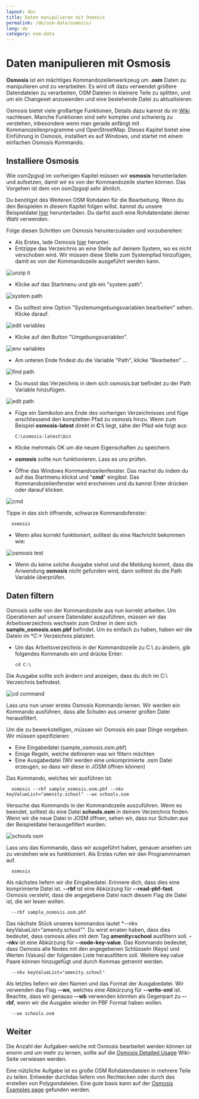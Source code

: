```yaml
---
layout: doc
title: Daten manipulieren mit Osmosis
permalink: /de/osm-data/osmosis/
lang: de
category: osm-data
---
```


Daten manipulieren mit Osmosis
===============================


**Osmosis** ist ein mächtiges Kommandozeilenwerkzeug um **.osm** Daten zu manipulieren und zu verarbeiten. Es wird oft dazu verwendet größere Datendateien zu verarbeiten, OSM Dateien in kleinere Teile zu splitten, und um ein Changeset anzuwenden und eine bestehende Datei zu aktualisieren.  

Osmosis bietet viele großartige Funktionen, Details dazu kannst du im [Wiki](http://wiki.openstreetmap.org/wiki/Osmosis/Detailed_Usage_0.41) nachlesen. Manche Funktionen sind sehr komplex und schwierig zu verstehen, inbesondere wenn man gerade anfängt mit Kommanozeilenprogramme und OpenStreetMap. Dieses Kapitel bietet eine Einführung in Osmosis, installiert es auf Windows, und startet mit einem einfachen Osmosis Kommando.  

Installiere Osmosis
----------------

Wie osm2pgsql im vorherigen Kapitel müssen wir **osmosis** herunterladen und aufsetzen, damit wir es von der Kommandozeile starten können. Das Vorgehen ist dem von osm2pgsql sehr ähnlich.  

Du benötigst des Weiteren OSM Rohdaten für die Bearbeitung. Wenn du den Beispielen in diesem Kapitel folgen willst. kannst du unsere Beispieldatei [hier](/files/sample_osmosis.osm.pbf) herunterladen. Du darfst auch eine Rohdatendatei deiner Wahl verwenden.  

Folge diesen Schritten um Osmosis herunterzuladen und vorzubereiten:  

- Als Erstes, lade Osmosis [hier](http://bretth.dev.openstreetmap.org/osmosis-build/osmosis-latest.zip) herunter.  
- Entzippe das Verzeichnis an eine Stelle auf deinem System, wo es nicht verschoben wird. Wir müssen diese Stelle zum Systempfad hinzufügen, damit es von der Kommandozeile ausgeführt werden kann.  

![unzip it][]

- Klicke auf das Startmenu und gib ein "system path".  

![system path][]

- Du solltest eine Option "Systemumgebungsvariablen bearbeiten" sehen. Klicke darauf.  

![edit variables][]

- Klicke auf den Button "Umgebungsvariablen".  

![env variables][]

- Am unteren Ende findest du die Variable "Path", klicke "Bearbeiten" ...  

![find path][]

- Du musst das Verzeichnis in dem sich osmosis.bat befindet zu der Path Variable hinzufügen.  

![edit path][]

- Füge ein Semikolon ans Ende des vorherigen Verzeichnisses und füge  anschliessend den kompletten Pfad zu osmosis hinzu. Wenn zum Beispiel **osmosis-latest** direkt in **C:\\** liegt, sähe der Pfad wie folgt aus:  
	
      C:\osmosis-latest\bin

- Klicke mehrmals OK um die neuen Eigenschaften zu speichern.  
- **osmosis** sollte nun funktionieren. Lass es uns prüfen.  
- Öffne das Windows Kommandozeilenfenster. Das machst du indem du auf das Startmenu klickst und "**cmd**" eingibst. Das Kommandozeilenfenster wird erscheinen und du kannst Enter drücken oder darauf klicken.  

![cmd][]

Tippe in das sich öffnende, schwarze Kommandofenster:  

      osmosis

- Wenn alles korrekt funktioniert, solltest du eine Nachricht bekommen wie:  

![osmosis test][]

- Wenn du keine solche Ausgabe siehst und die Meldung kommt, dass die Anwendung **osmosis** nicht gefunden wird, dann solltest du die Path Variable überprüfen.  

Daten filtern
---------------

Osmosis sollte von der Kommandozeile aus nun korrekt arbeiten. Um Operationen auf unsere Datendatei auszuführen, müssen wir das Arbeitsverzeichnis wechseln zum Ordner in dem sich **sample_osmosis.osm.pbf** befindet. Um es einfach zu haben, haben wir die Datein im **C:\** Verzeichnis platziert.  

- Um das Arbeitsverzeichnis in der Kommandozeile zu C:\ zu ändern, gib folgendes Kommando ein und drücke Enter:  

      cd C:\
    
Die Ausgabe sollte sich ändern und anzeigen, dass du dich im C:\ Verzeichnis befindest.  

![cd command][]

Lass uns nun unser erstes Osmosis Kommando lernen. Wir werden ein Kommando ausführen, dass alle Schulen aus unserer großen Datei herausfiltert.  

Um die zu bewerkstelligen, müssen wir Osmosis ein paar Dinge vorgeben. Wir müssen spezifizieren:  

- Eine Eingabedatei (sample_osmosis.osm.pbf)  
- Einige Regeln, welche definieren was wir filtern möchten  
- Eine Ausgabedatei (Wir werden eine unkomprimierte .osm Datei erzeugen, so dass wir diese in JOSM öffnen können)  

Das Kommando, welches wir ausführen ist:  

      osmosis --rbf sample_osmosis.osm.pbf --nkv keyValueList="amenity.school" --wx schools.osm

Versuche das Kommando in der Kommandozeile auszuführen. Wenn es beendet, solltest du eine Datei **schools.osm** in deinem Verzeichnis finden. Wenn wir die neue Datei in JOSM öffnen, sehen wir, dass nur Schulen aus der Beispieldatei herausgefiltert wurden.  

![schools osm][]

Lass uns das Kommando, dass wir ausgeführt haben, genauer ansehen um zu verstehen wie es funktioniert. Als Erstes rufen wir den Programmnamen auf.

      osmosis

Als nächstes liefern wir die Eingabedatei. Erinnere dich, dass dies eine komprimierte Datei ist. **--rbf** ist eine Abkürzung für **--read-pbf-fast**. Osmosis versteht, dass die angegebene Datei nach diesem Flag die Datei ist, die wir lesen wollen.  

      --rbf sample_osmosis.osm.pbf

Das nächste Stück unseres kommandos lautet *--nkv keyValueList="amenity.school"". Du wirst erraten haben, dass dies bedeutet, dass osmosis alles mit dem Tag **amenity=school** ausfiltern soll. **--nkv** ist eine Abkürzung für **--node-key-value**. Das Kommando bedeutet, dass Osmosis alle Nodes mit den angegebenen Schlüsseln (Keys) und Werten (Values) der folgenden Liste herausfiltern soll. Weitere key.value Paare können hinzugefügt und durch Kommas getrennt werden.  

      --nkv keyValueList="amenity.school"

Als letztes liefern wir den Namen und das Format der Ausgabedatei. Wir verwenden das Flag **--wx**, welches eine Abkürzung für **--write-xml** ist. Beachte, dass wir genauso **--wb** verwenden könnten als Gegenpart zu **--rbf**, wenn wir die Ausgabe wieder im PBF Format haben wollen.  

      --wx schools.osm

Weiter
---------------

Die Anzahl der Aufgaben welche mit Osmosis bearbeitet werden können ist enorm und um mehr zu lernen, sollte auf die [Osmosis Detailed Usage](http://wiki.openstreetmap.org/wiki/Osmosis/Detailed_Usage_0.43) Wiki-Seite verwiesen werden.  

Eine nützliche Aufgabe ist es große OSM Rohdatendateien in mehrere Teile zu teilen. Entweder durchdas liefern von Rechtecken oder durch das erstellen von Polygondateien. Eine gute basis kann auf der [Osmosis Examples page](http://wiki.openstreetmap.org/wiki/Osmosis/Examples) gefunden werden.  

[unzip it]: /images/osm-data/unzip-it.png
[system path]: /images/osm-data/system-path.png
[edit variables]: /images/osm-data/edit-environment-variables.png
[env variables]: /images/osm-data/environment-variables.png
[find path]: /images/osm-data/find-path.png
[edit path]: /images/osm-data/edit-path-variable.png
[cmd]: /images/osm-data/cmd.png
[osmosis test]: /images/osm-data/osmosis-test.png
[cd command]: /images/osm-data/cd-command.png
[schools osm]: /images/osm-data/schools-osm.png


